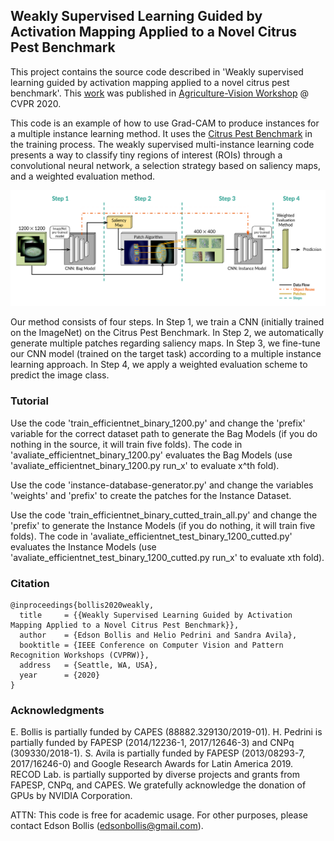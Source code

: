 ## Weakly Supervised Learning Guided by Activation Mapping Applied to a Novel Citrus Pest Benchmark

This project contains the source code described in 'Weakly supervised learning guided by activation mapping applied to a novel citrus pest benchmark'. This [work](https://arxiv.org/pdf/2004.11252.pdf) was published in [Agriculture-Vision Workshop](https://github.com/SHI-Labs/Agriculture-Vision) @ CVPR 2020.

This code is an example of how to use Grad-CAM to produce instances for a multiple instance learning method. It uses the [Citrus Pest Benchmark](https://github.com/edsonbollis/Citrus-Pest-Benchmark) in the training process. The weakly supervised multi-instance learning code presents a way to classify tiny regions of interest (ROIs) through a convolutional neural network, a selection strategy based on saliency maps, and a weighted evaluation method.

![Mite Images](https://github.com/edsonbollis/Weakly-Supervised-Learning-Citrus-Pest-Benchmark/blob/master/pipeline.png)

Our method consists of four steps. In Step 1, we train a CNN (initially trained on the ImageNet) on the Citrus
Pest Benchmark. In Step 2, we automatically generate multiple patches regarding saliency maps. In Step 3, we fine-tune our
CNN model (trained on the target task) according to a multiple instance learning approach. In Step 4, we apply a weighted
evaluation scheme to predict the image class.

### Tutorial

Use the code 'train_efficientnet_binary_1200.py' and change the 'prefix' variable for the correct dataset path to generate the Bag Models (if you do nothing in the source, it will train five folds). The code in 'avaliate_efficientnet_binary_1200.py' evaluates the Bag Models (use 'avaliate_efficientnet_binary_1200.py run_x' to evaluate x^th fold).

Use the code 'instance-database-generator.py' and change the variables 'weights' and 'prefix' to create the patches for the Instance Dataset.

Use the code 'train_efficientnet_binary_cutted_train_all.py' and change the 'prefix' to generate the Instance Models (if you do nothing, it will train five folds). The code in 'avaliate_efficientnet_test_binary_1200_cutted.py' evaluates the Instance Models (use 'avaliate_efficientnet_test_binary_1200_cutted.py run_x' to evaluate xth fold).


### Citation
```
@inproceedings{bollis2020weakly,
  title     = {{Weakly Supervised Learning Guided by Activation Mapping Applied to a Novel Citrus Pest Benchmark}},
  author    = {Edson Bollis and Helio Pedrini and Sandra Avila},
  booktitle = {IEEE Conference on Computer Vision and Pattern Recognition Workshops (CVPRW)},
  address   = {Seattle, WA, USA},
  year      = {2020}
}
```

### Acknowledgments
E. Bollis is partially funded by CAPES (88882.329130/2019-01). H. Pedrini is partially funded by FAPESP (2014/12236-1, 2017/12646-3) and CNPq (309330/2018-1). S. Avila is partially funded by FAPESP (2013/08293-7, 2017/16246-0) and Google Research Awards for Latin America 2019. RECOD Lab. is partially supported by diverse projects and grants from FAPESP, CNPq, and CAPES. We gratefully acknowledge the donation of GPUs by NVIDIA Corporation.

ATTN: This code is free for academic usage. For other purposes, please contact Edson Bollis (edsonbollis@gmail.com).
